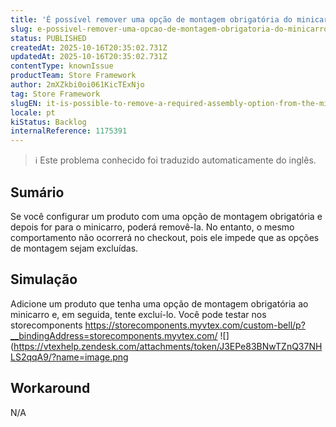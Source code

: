 ```yaml
---
title: 'É possível remover uma opção de montagem obrigatória do minicarro'
slug: e-possivel-remover-uma-opcao-de-montagem-obrigatoria-do-minicarro
status: PUBLISHED
createdAt: 2025-10-16T20:35:02.731Z
updatedAt: 2025-10-16T20:35:02.731Z
contentType: knownIssue
productTeam: Store Framework
author: 2mXZkbi0oi061KicTExNjo
tag: Store Framework
slugEN: it-is-possible-to-remove-a-required-assembly-option-from-the-minicart
locale: pt
kiStatus: Backlog
internalReference: 1175391
---
```


>ℹ️ Este problema conhecido foi traduzido automaticamente do inglês.

## Sumário


Se você configurar um produto com uma opção de montagem obrigatória e depois for para o minicarro, poderá removê-la. No entanto, o mesmo comportamento não ocorrerá no checkout, pois ele impede que as opções de montagem sejam excluídas.
## Simulação


Adicione um produto que tenha uma opção de montagem obrigatória ao minicarro e, em seguida, tente excluí-lo. Você pode testar nos storecomponents
https://storecomponents.myvtex.com/custom-bell/p?__bindingAddress=storecomponents.myvtex.com/
 ![](https://vtexhelp.zendesk.com/attachments/token/J3EPe83BNwTZnQ37NHLS2qqA9/?name=image.png
## Workaround


N/A



